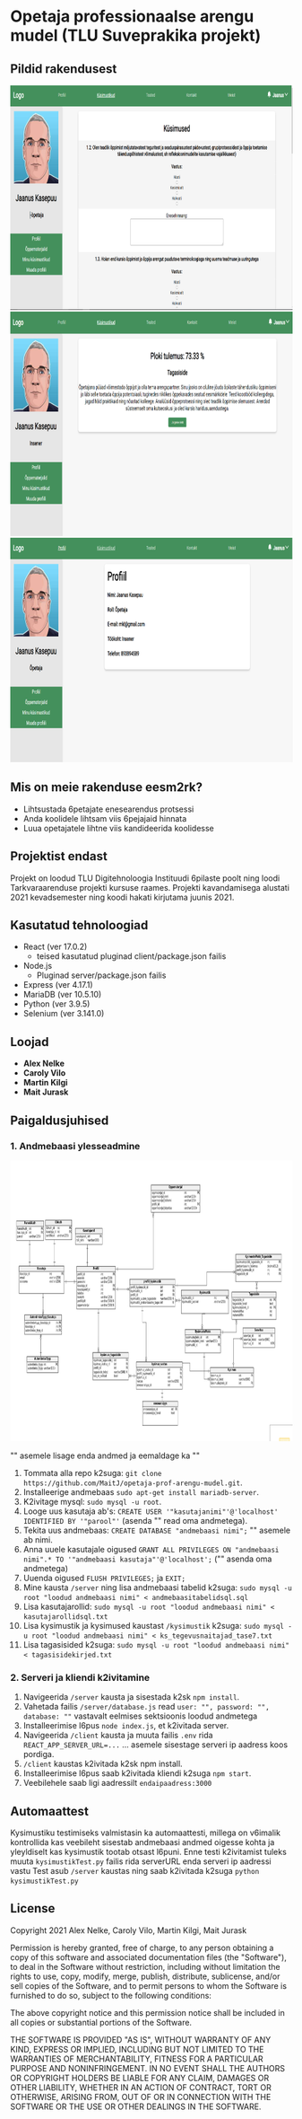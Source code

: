# Opetaja professionaalse arengu mudel (TLU Suveprakika projekt)

## Pildid rakendusest

<img src="gitimages/opetajaprof_1.png" width="800" height="400"/>
<img src="gitimages/opetajaprof_2.png" width="800" height="400"/>
<img src="gitimages/opetajaprof_3.png" width="800" height="400"/>

## Mis on meie rakenduse eesm2rk?
* Lihtsustada 6petajate enesearendus protsessi
* Anda koolidele lihtsam viis 6pejajaid hinnata
* Luua opetajatele lihtne viis kandideerida koolidesse

## Projektist endast
Projekt on loodud TLU Digitehnoloogia Instituudi 6pilaste poolt ning loodi Tarkvaraarenduse projekti kursuse raames.
Projekti kavandamisega alustati 2021 kevadsemester ning koodi hakati kirjutama juunis 2021. 

## Kasutatud tehnoloogiad
* React (ver 17.0.2)
    * teised kasutatud pluginad client/package.json failis
* Node.js
    * Pluginad server/package.json failis
* Express (ver 4.17.1)
* MariaDB (ver 10.5.10)
* Python (ver 3.9.5)
* Selenium (ver 3.141.0)

## Loojad
* **Alex Nelke**
* **Caroly Vilo**
* **Martin Kilgi**
* **Mait Jurask**

## Paigaldusjuhised

### 1. Andmebaasi ylesseadmine
<img src="gitimages/abpilt.png" width="800" height="500"/>

"" asemele lisage enda andmed ja eemaldage ka ""

1. Tommata alla repo k2suga: `git clone https://github.com/MaitJ/opetaja-prof-arengu-mudel.git`.
1. Installeerige andmebaas `sudo apt-get install mariadb-server`.
1. K2ivitage mysql: `sudo mysql -u root`.
1. Looge uus kasutaja ab's: `CREATE USER '"kasutajanimi"'@'localhost' IDENTIFIED BY '"parool"'` (asenda "" read oma andmetega).
1. Tekita uus andmebaas: `CREATE DATABASE "andmebaasi nimi";` "" asemele ab nimi.
1. Anna uuele kasutajale oigused `GRANT ALL PRIVILEGES ON "andmebaasi nimi".* TO '"andmebaasi kasutaja"'@'localhost';` ("" asenda oma andmetega)
1. Uuenda oigused `FLUSH PRIVILEGES;` ja `EXIT;`
1. Mine kausta `/server` ning lisa andmebaasi tabelid k2suga: `sudo mysql -u root "loodud andmebaasi nimi" < andmebaasitabelidsql.sql`
1. Lisa kasutajarollid: `sudo mysql -u root "loodud andmebaasi nimi" < kasutajarollidsql.txt`
1. Lisa kysimustik ja kysimused kaustast `/kysimustik` k2suga: `sudo mysql -u root "loodud andmebaasi nimi" < ks_tegevusnaitajad_tase7.txt`
1. Lisa tagasisided k2suga: `sudo mysql -u root "loodud andmebaasi nimi" < tagasisidekirjed.txt`

### 2. Serveri ja kliendi k2ivitamine
1. Navigeerida `/server` kausta ja sisestada k2sk `npm install`.
1. Vahetada failis `/server/database.js` read `user: "", password: "", database: ""` vastavalt eelmises sektsioonis loodud andmetega
1. Installeerimise l6pus `node index.js`, et k2ivitada server.
1. Navigeerida `/client` kausta ja muuta failis `.env` rida `REACT_APP_SERVER_URL=...` ... asemele sisestage serveri ip aadress koos pordiga.
1. `/client` kaustas k2ivitada k2sk npm install.
1. Installeerimise l6pus saab k2ivitada kliendi k2suga `npm start`.
1. Veebilehele saab ligi aadressilt `endaipaadress:3000`

## Automaattest
Kysimustiku testimiseks valmistasin ka automaattesti, millega on v6imalik kontrollida kas veebileht sisestab andmebaasi andmed oigesse kohta ja yleyldiselt kas kysimustik tootab otsast l6puni.
Enne testi k2ivitamist tuleks muuta `kysimustikTest.py` failis rida serverURL enda serveri ip aadressi vastu
Test asub `/server` kaustas ning saab k2ivitada k2suga `python kysimustikTest.py`

## License

Copyright 2021 Alex Nelke, Caroly Vilo, Martin Kilgi, Mait Jurask

Permission is hereby granted, free of charge, to any person obtaining a copy of this software and associated documentation files (the "Software"), to deal in the Software without restriction, including without limitation the rights to use, copy, modify, merge, publish, distribute, sublicense, and/or sell copies of the Software, and to permit persons to whom the Software is furnished to do so, subject to the following conditions:

The above copyright notice and this permission notice shall be included in all copies or substantial portions of the Software.

THE SOFTWARE IS PROVIDED "AS IS", WITHOUT WARRANTY OF ANY KIND, EXPRESS OR IMPLIED, INCLUDING BUT NOT LIMITED TO THE WARRANTIES OF MERCHANTABILITY, FITNESS FOR A PARTICULAR PURPOSE AND NONINFRINGEMENT. IN NO EVENT SHALL THE AUTHORS OR COPYRIGHT HOLDERS BE LIABLE FOR ANY CLAIM, DAMAGES OR OTHER LIABILITY, WHETHER IN AN ACTION OF CONTRACT, TORT OR OTHERWISE, ARISING FROM, OUT OF OR IN CONNECTION WITH THE SOFTWARE OR THE USE OR OTHER DEALINGS IN THE SOFTWARE.
